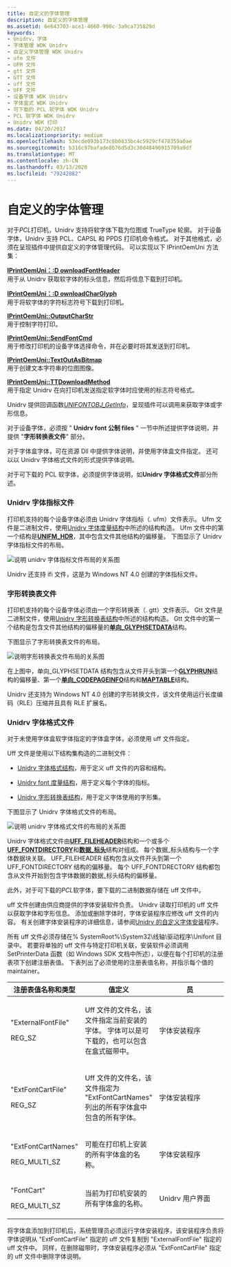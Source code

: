 ```yaml
---
title: 自定义的字体管理
description: 自定义的字体管理
ms.assetid: 6e643703-ace1-4660-990c-3a9ca735829d
keywords:
- Unidrv，字体
- 字体管理 WDK Unidrv
- 自定义字体管理 WDK Unidrv
- ufm 文件
- UFM 文件
- gtt 文件
- GTT 文件
- uff 文件
- UFF 文件
- 设备字体 WDK Unidrv
- 字体盒式 WDK Unidrv
- 可下载的 PCL 软字体 WDK Unidrv
- PCL 软字体 WDK Unidrv
- Unidrv WDK 打印
ms.date: 04/20/2017
ms.localizationpriority: medium
ms.openlocfilehash: 53ecde093b173c6b0833bc4c5929cf478359a0ae
ms.sourcegitcommit: b316c97bafade8b76d5d3c30d48496915709a9df
ms.translationtype: MT
ms.contentlocale: zh-CN
ms.lasthandoff: 03/13/2020
ms.locfileid: "79242882"
---
```

# <a name="customized-font-management"></a>自定义的字体管理





对于*PCL*打印机，Unidrv 支持将软字体下载为位图或 TrueType 轮廓。 对于设备字体，Unidrv 支持 PCL、CAPSL 和 PPDS 打印机命令格式。 对于其他格式，必须在呈现插件中提供自定义的字体管理代码。 可以实现以下 IPrintOemUni 方法集：

<a href="" id="iprintoemuni--downloadfontheader"></a>[**IPrintOemUni：:D ownloadFontHeader**](https://docs.microsoft.com/windows-hardware/drivers/ddi/prcomoem/nf-prcomoem-iprintoemuni-downloadfontheader)  
用于从 Unidrv 获取软字体的标头信息，然后将信息下载到打印机。

<a href="" id="iprintoemuni--downloadcharglyph"></a>[**IPrintOemUni：:D ownloadCharGlyph**](https://docs.microsoft.com/windows-hardware/drivers/ddi/prcomoem/nf-prcomoem-iprintoemuni-downloadcharglyph)  
用于将软字体的字符标志符号下载到打印机。

<a href="" id="iprintoemuni--outputcharstr"></a>[**IPrintOemUni::OutputCharStr**](https://docs.microsoft.com/windows-hardware/drivers/ddi/prcomoem/nf-prcomoem-iprintoemuni-outputcharstr)  
用于控制字符打印。

<a href="" id="iprintoemuni--sendfontcmd"></a>[**IPrintOemUni::SendFontCmd**](https://docs.microsoft.com/windows-hardware/drivers/ddi/prcomoem/nf-prcomoem-iprintoemuni-sendfontcmd)  
用于修改打印机的设备字体选择命令，并在必要时将其发送到打印机。

<a href="" id="iprintoemuni--textoutasbitmap"></a>[**IPrintOemUni::TextOutAsBitmap**](https://docs.microsoft.com/windows-hardware/drivers/ddi/prcomoem/nf-prcomoem-iprintoemuni-textoutasbitmap)  
用于创建文本字符串的位图图像。

<a href="" id="iprintoemuni--ttdownloadmethod"></a>[**IPrintOemUni::TTDownloadMethod**](https://docs.microsoft.com/windows-hardware/drivers/ddi/prcomoem/nf-prcomoem-iprintoemuni-ttdownloadmethod)  
用于指定 Unidrv 在向打印机发送指定软字体时应使用的标志符号格式。

Unidrv 提供回调函数[*UNIFONTOBJ\_GetInfo*](https://docs.microsoft.com/windows-hardware/drivers/ddi/printoem/nc-printoem-pfngetinfo)，呈现插件可以调用来获取字体或字形信息。

对于设备字体，必须按 " **Unidrv font 公制 files** " 一节中所述提供字体说明，并提供 "**字形转换表文件**" 部分。

对于字体盒字体，可在资源 Dll 中提供字体说明，并使用字体盒文件指定。 还可以以 Unidrv 字体格式文件的形式提供字体说明。

对于可下载的 PCL 软字体，必须提供字体说明，如**Unidrv 字体格式文件**部分所述。

### <a href="" id="ddk-unidrv-font-metrics-files-gg"></a>Unidrv 字体指标文件

打印机支持的每个设备字体必须由 Unidrv 字体指标（. ufm）文件表示。 Ufm 文件是二进制文件，使用[Unidrv 字体度量结构](https://docs.microsoft.com/windows-hardware/drivers/ddi/_print/index)中所述的结构构造。 Ufm 文件中的第一个结构是[**UNIFM\_HDR**](https://docs.microsoft.com/windows-hardware/drivers/ddi/prntfont/ns-prntfont-_unifm_hdr)，其中包含文件其他结构的偏移量。 下图显示了 Unidrv 字体指标文件的布局。

![说明 unidrv 字体指标文件布局的关系图](images/ufm.png)

Unidrv 还支持 ifi 文件，这是为 Windows NT 4.0 创建的字体指标文件。

### <a href="" id="ddk-glyph-translation-table-files-gg"></a>字形转换表文件

打印机支持的每个设备字体必须由一个字形转换表（. gtt）文件表示。 Gtt 文件是二进制文件，使用[Unidrv 字形转换表结构](https://docs.microsoft.com/windows-hardware/drivers/ddi/_print/index)中所述的结构构造。 Gtt 文件中的第一个结构是包含文件其他结构的偏移量的[**单向\_GLYPHSETDATA**](https://docs.microsoft.com/windows-hardware/drivers/ddi/prntfont/ns-prntfont-_uni_glyphsetdata)结构。

下图显示了字形转换表文件的布局。

![说明字形转换表文件布局的关系图](images/gtt.png)

在上图中，单向\_GLYPHSETDATA 结构包含从文件开头到第一个[**GLYPHRUN**](https://docs.microsoft.com/windows-hardware/drivers/ddi/prntfont/ns-prntfont-_glyphrun)结构的偏移量、第一个[**单向\_CODEPAGEINFO**](https://docs.microsoft.com/windows-hardware/drivers/ddi/prntfont/ns-prntfont-_uni_codepageinfo)结构和[**MAPTABLE**](https://docs.microsoft.com/windows-hardware/drivers/ddi/prntfont/ns-prntfont-_maptable)结构。

Unidrv 还支持为 Windows NT 4.0 创建的字形转换文件，该文件使用运行长度编码（RLE）压缩并且具有 RLE 扩展名。

### <a href="" id="ddk-unidrv-font-format-files-gg"></a>Unidrv 字体格式文件

对于未使用字体盒软字体指定的字体盒字体，必须使用 uff 文件指定。

Uff 文件是使用以下结构集构造的二进制文件：

-   [Unidrv 字体格式结构](https://docs.microsoft.com/windows-hardware/drivers/ddi/_print/index)，用于定义 uff 文件的内容和结构。

-   [Unidrv font 度量结构](https://docs.microsoft.com/windows-hardware/drivers/ddi/_print/index)，用于定义每个字体的指标。

-   [Unidrv 字形转换表结构](https://docs.microsoft.com/windows-hardware/drivers/ddi/_print/index)，用于定义字体使用的字形集。

下图显示了 Unidrv 字体格式文件的布局。

![说明 unidrv 字体格式文件的布局的关系图](images/uff.png)

Unidrv 字体格式文件由[**UFF\_FILEHEADER**](https://docs.microsoft.com/windows-hardware/drivers/ddi/prntfont/ns-prntfont-_uff_fileheader)结构和一个或多个[**UFF\_FONTDIRECTORY**](https://docs.microsoft.com/windows-hardware/drivers/ddi/prntfont/ns-prntfont-_uff_fontdirectory)和[**数据\_标头**](https://docs.microsoft.com/windows-hardware/drivers/ddi/prntfont/ns-prntfont-_data_header)结构对组成。 每个数据\_标头结构与一个字体数据块关联。 UFF\_FILEHEADER 结构包含从文件开头到第一个 UFF\_FONTDIRECTORY 结构的偏移量。 每个 UFF\_FONTDRECTORY 结构都包含从文件开始到包含字体数据的数据\_标头结构的偏移量。

此外，对于可下载的*PCL*软字体，要下载的二进制数据存储在 uff 文件中。

uff 文件创建由供应商提供的字体安装软件负责。 Unidrv 读取打印机的 uff 文件以获取字体和字形信息。 添加或删除字体时，字体安装程序应修改 uff 文件的内容。 有关创建字体安装程序的详细信息，请参阅[Unidrv 的自定义字体安装](customized-font-installers-for-unidrv.md)程序。

所有 uff 文件必须存储在% SystemRoot%\\System32\\线轴\\驱动程序\\Unifont 目录中。 若要将单独的 uff 文件与特定打印机关联，安装软件必须调用 SetPrinterData 函数（如 Windows SDK 文档中所述），以便在每个打印机的注册表项下创建注册表值。 下表列出了必须使用的注册表值名称，并指示每个值的 maintainer。

<table>
<colgroup>
<col width="33%" />
<col width="33%" />
<col width="33%" />
</colgroup>
<thead>
<tr class="header">
<th>注册表值名称和类型</th>
<th>值定义</th>
<th>员</th>
</tr>
</thead>
<tbody>
<tr class="odd">
<td><p>"ExternalFontFile"</p>
<p>REG_SZ</p></td>
<td><p>Uff 文件的文件名，该文件指定当前安装的字体。 字体可以是可下载的，也可以包含在盒式磁带中。</p></td>
<td><p>字体安装程序</p></td>
</tr>
<tr class="even">
<td><p>"ExtFontCartFile"</p>
<p>REG_SZ</p></td>
<td><p>Uff 文件的文件名，该文件指定为 "ExtFontCartNames" 列出的所有字体盒中包含的所有字体。</p></td>
<td><p>字体安装程序</p></td>
</tr>
<tr class="odd">
<td><p>"ExtFontCartNames"</p>
<p>REG_MULTI_SZ</p></td>
<td><p>可能在打印机上安装的所有字体盒的名称。</p></td>
<td><p>字体安装程序</p></td>
</tr>
<tr class="even">
<td><p>"FontCart"</p>
<p>REG_MULTI_SZ</p></td>
<td><p>当前为打印机安装的所有字体盒的名称。</p></td>
<td><p>Unidrv 用户界面</p></td>
</tr>
</tbody>
</table>

 

将字体盒添加到打印机后，系统管理员必须运行字体安装程序，该安装程序负责将字体说明从 "ExtFontCartFile" 指定的 uff 文件复制到 "ExternalFontFile" 指定的 uff 文件中。 同样，在删除磁带时，字体安装程序必须从 "ExtFontCartFile" 指定的 uff 文件中删除字体说明。

 

 





